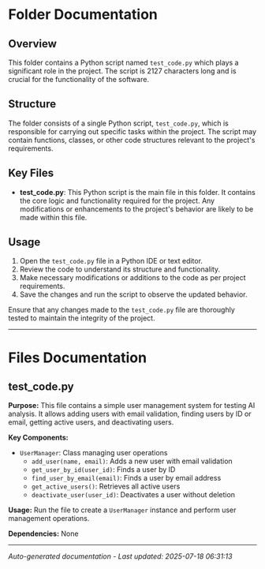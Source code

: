 # Folder Documentation

## Overview
This folder contains a Python script named `test_code.py` which plays a significant role in the project. The script is 2127 characters long and is crucial for the functionality of the software.

## Structure
The folder consists of a single Python script, `test_code.py`, which is responsible for carrying out specific tasks within the project. The script may contain functions, classes, or other code structures relevant to the project's requirements.

## Key Files
- **test_code.py**: This Python script is the main file in this folder. It contains the core logic and functionality required for the project. Any modifications or enhancements to the project's behavior are likely to be made within this file.

## Usage
1. Open the `test_code.py` file in a Python IDE or text editor.
2. Review the code to understand its structure and functionality.
3. Make necessary modifications or additions to the code as per project requirements.
4. Save the changes and run the script to observe the updated behavior.

Ensure that any changes made to the `test_code.py` file are thoroughly tested to maintain the integrity of the project.

---

# Files Documentation

## test_code.py

**Purpose:** This file contains a simple user management system for testing AI analysis. It allows adding users with email validation, finding users by ID or email, getting active users, and deactivating users.

**Key Components:**
- `UserManager`: Class managing user operations
  - `add_user(name, email)`: Adds a new user with email validation
  - `get_user_by_id(user_id)`: Finds a user by ID
  - `find_user_by_email(email)`: Finds a user by email address
  - `get_active_users()`: Retrieves all active users
  - `deactivate_user(user_id)`: Deactivates a user without deletion

**Usage:** Run the file to create a `UserManager` instance and perform user management operations.

**Dependencies:** None

---
*Auto-generated documentation - Last updated: 2025-07-18 06:31:13*
